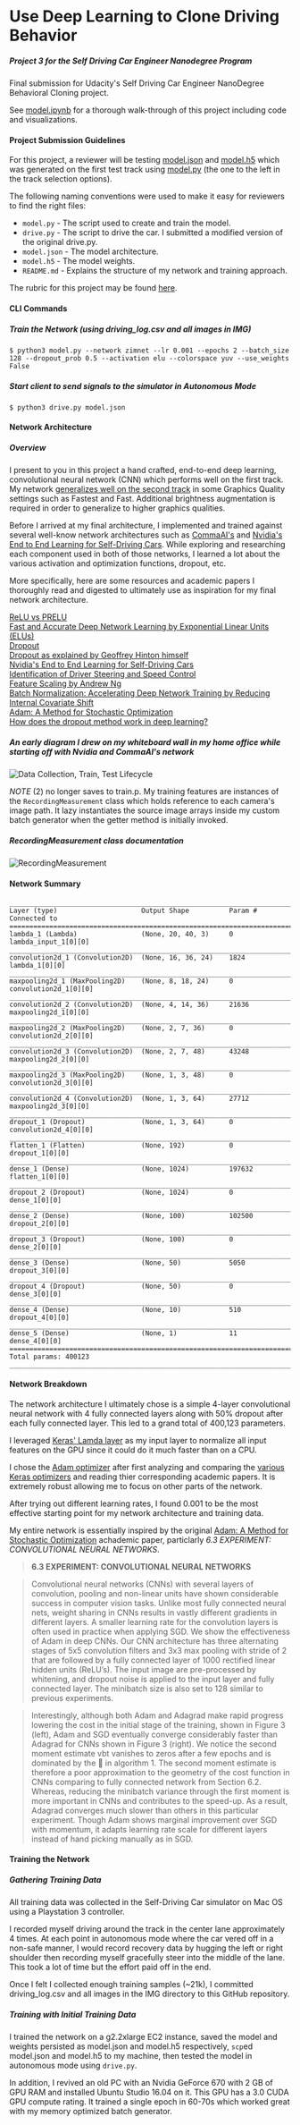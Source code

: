 # Use Deep Learning to Clone Driving Behavior
##### Project 3 for the Self Driving Car Engineer Nanodegree Program

Final submission for Udacity's Self Driving Car Engineer NanoDegree Behavioral Cloning project.

See [model.ipynb](model.ipynb) for a thorough walk-through of this project including code and visualizations.

#### Project Submission Guidelines

For this project, a reviewer will be testing [model.json](model.json) and [model.h5](model.h5) which was generated on the first test track using [model.py](model.py) (the one to the left in the track selection options).

The following naming conventions were used to make it easy for reviewers to find the right files:

* `model.py` - The script used to create and train the model.
* `drive.py` - The script to drive the car. I submitted a modified version of the original drive.py.
* `model.json` - The model architecture.
* `model.h5` - The model weights.
* `README.md` - Explains the structure of my network and training approach.

The rubric for this project may be found [here](https://review.udacity.com/#!/rubrics/432/view).

#### CLI Commands
##### Train the Network (using driving_log.csv and all images in IMG)

`$ python3 model.py --network zimnet --lr 0.001 --epochs 2 --batch_size 128 --dropout_prob 0.5 --activation elu --colorspace yuv --use_weights False`

##### Start client to send signals to the simulator in Autonomous Mode

`$ python3 drive.py model.json`


#### Network Architecture

##### Overview

I present to you in this project a hand crafted, end-to-end deep learning, convolutional neural network (CNN) which performs well on the first track. My network [generalizes well on the second track](https://www.youtube.com/watch?v=Srzk2NvhMqM) in some Graphics Quality settings such as Fastest and Fast. Additional brightness augmentation is required in order to generalize to higher graphics qualities.

Before I arrived at my final architecture, I implemented and trained against several well-know network architectures such as [CommaAI's](https://github.com/commaai/research/blob/master/train_steering_model.py) and [Nvidia's End to End Learning for Self-Driving Cars](http://images.nvidia.com/content/tegra/automotive/images/2016/solutions/pdf/end-to-end-dl-using-px.pdf). While exploring and researching each component used in both of those networks, I learned a lot about the various activation and optimization functions, dropout, etc.

More specifically, here are some resources and academic papers I thoroughly read and digested to ultimately use as inspiration for my final network architecture.

[ReLU vs PRELU](https://arxiv.org/pdf/1502.01852v1.pdf)  
[Fast and Accurate Deep Network Learning by Exponential Linear Units (ELUs)](https://arxiv.org/abs/1511.07289)  
[Dropout](http://www.cs.toronto.edu/~rsalakhu/papers/srivastava14a.pdf)  
[Dropout as explained by Geoffrey Hinton himself](https://www.youtube.com/watch?v=vAVOY8frLlQ)  
[Nvidia's End to End Learning for Self-Driving Cars](http://images.nvidia.com/content/tegra/automotive/images/2016/solutions/pdf/end-to-end-dl-using-px.pdf)  
[Identification of Driver Steering and Speed Control](http://www2.eng.cam.ac.uk/~djc13/vehicledynamics/downloads/Odhams_PhDthesis_Sep06.pdf)  
[Feature Scaling by Andrew Ng](https://youtu.be/aJmorz9gD4g)  
[Batch Normalization: Accelerating Deep Network Training by Reducing Internal Covariate Shift](https://arxiv.org/abs/1502.03167)  
[Adam: A Method for Stochastic Optimization](https://arxiv.org/abs/1412.6980v8)  
[How does the dropout method work in deep learning?](https://www.quora.com/How-does-the-dropout-method-work-in-deep-learning)  

##### An early diagram I drew on my whiteboard wall in my home office while starting off with Nvidia and CommaAI's network

![Data Collection, Train, Test Lifecycle](docs/images/data_collect_train_test_lifecycle.jpg)

_NOTE_ (2) no longer saves to train.p. My training features are instances of the `RecordingMeasurement` class which holds reference to each camera's image path. It lazy instantiates the source image arrays inside my custom batch generator when the getter method is initially invoked.

##### RecordingMeasurement class documentation

![RecordingMeasurement](docs/architecture/recording_measurement_class.png)


#### Network Summary

```
____________________________________________________________________________________________________
Layer (type)                     Output Shape          Param #     Connected to                     
====================================================================================================
lambda_1 (Lambda)                (None, 20, 40, 3)     0           lambda_input_1[0][0]             
____________________________________________________________________________________________________
convolution2d_1 (Convolution2D)  (None, 16, 36, 24)    1824        lambda_1[0][0]                   
____________________________________________________________________________________________________
maxpooling2d_1 (MaxPooling2D)    (None, 8, 18, 24)     0           convolution2d_1[0][0]            
____________________________________________________________________________________________________
convolution2d_2 (Convolution2D)  (None, 4, 14, 36)     21636       maxpooling2d_1[0][0]             
____________________________________________________________________________________________________
maxpooling2d_2 (MaxPooling2D)    (None, 2, 7, 36)      0           convolution2d_2[0][0]            
____________________________________________________________________________________________________
convolution2d_3 (Convolution2D)  (None, 2, 7, 48)      43248       maxpooling2d_2[0][0]             
____________________________________________________________________________________________________
maxpooling2d_3 (MaxPooling2D)    (None, 1, 3, 48)      0           convolution2d_3[0][0]            
____________________________________________________________________________________________________
convolution2d_4 (Convolution2D)  (None, 1, 3, 64)      27712       maxpooling2d_3[0][0]             
____________________________________________________________________________________________________
dropout_1 (Dropout)              (None, 1, 3, 64)      0           convolution2d_4[0][0]            
____________________________________________________________________________________________________
flatten_1 (Flatten)              (None, 192)           0           dropout_1[0][0]                  
____________________________________________________________________________________________________
dense_1 (Dense)                  (None, 1024)          197632      flatten_1[0][0]                  
____________________________________________________________________________________________________
dropout_2 (Dropout)              (None, 1024)          0           dense_1[0][0]                    
____________________________________________________________________________________________________
dense_2 (Dense)                  (None, 100)           102500      dropout_2[0][0]                  
____________________________________________________________________________________________________
dropout_3 (Dropout)              (None, 100)           0           dense_2[0][0]                    
____________________________________________________________________________________________________
dense_3 (Dense)                  (None, 50)            5050        dropout_3[0][0]                  
____________________________________________________________________________________________________
dropout_4 (Dropout)              (None, 50)            0           dense_3[0][0]                    
____________________________________________________________________________________________________
dense_4 (Dense)                  (None, 10)            510         dropout_4[0][0]                  
____________________________________________________________________________________________________
dense_5 (Dense)                  (None, 1)             11          dense_4[0][0]                    
====================================================================================================
Total params: 400123
____________________________________________________________________________________________________
```

#### Network Breakdown

The network architecture I ultimately chose is a simple 4-layer convolutional neural network with 4 fully connected layers along with 50% dropout after each fully connected layer. This led to a grand total of 400,123 parameters.

I leveraged [Keras' Lamda layer](https://keras.io/layers/core/#lambda) as my input layer to normalize all input features on the GPU since it could do it much faster than on a CPU.

I chose the [Adam optimizer](https://keras.io/optimizers/#adam) after first analyzing and comparing the [various Keras optimizers](https://keras.io/optimizers/) and reading thier corresponding academic papers. It is extremely robust allowing me to focus on other parts of the network.

After trying out different learning rates, I found 0.001 to be the most effective starting point for my network architecture and training data.

My entire network is essentially inspired by the original [Adam: A Method for Stochastic Optimization](https://arxiv.org/abs/1412.6980v8) achademic paper, particlarly _6.3 EXPERIMENT: CONVOLUTIONAL NEURAL NETWORKS_.

> **6.3 EXPERIMENT: CONVOLUTIONAL NEURAL NETWORKS**

> Convolutional neural networks (CNNs) with several layers of convolution, pooling and non-linear
units have shown considerable success in computer vision tasks. Unlike most fully connected neural
nets, weight sharing in CNNs results in vastly different gradients in different layers. A smaller
learning rate for the convolution layers is often used in practice when applying SGD. We show the
effectiveness of Adam in deep CNNs. Our CNN architecture has three alternating stages of 5x5
convolution filters and 3x3 max pooling with stride of 2 that are followed by a fully connected layer
of 1000 rectified linear hidden units (ReLU’s). The input image are pre-processed by whitening, and dropout noise is applied to the input layer and fully connected layer. The minibatch size is also set
to 128 similar to previous experiments.

> Interestingly, although both Adam and Adagrad make rapid progress lowering the cost in the initial
stage of the training, shown in Figure 3 (left), Adam and SGD eventually converge considerably
faster than Adagrad for CNNs shown in Figure 3 (right). We notice the second moment estimate vbt
vanishes to zeros after a few epochs and is dominated by the  in algorithm 1. The second moment
estimate is therefore a poor approximation to the geometry of the cost function in CNNs comparing
to fully connected network from Section 6.2. Whereas, reducing the minibatch variance through
the first moment is more important in CNNs and contributes to the speed-up. As a result, Adagrad
converges much slower than others in this particular experiment. Though Adam shows marginal
improvement over SGD with momentum, it adapts learning rate scale for different layers instead of
hand picking manually as in SGD.


#### Training the Network

##### Gathering Training Data

All training data was collected in the Self-Driving Car simulator on Mac OS using a Playstation 3 controller. 

I recorded myself driving around the track in the center lane approximately 4 times. At each point in autonomous mode where the car vered off in a non-safe manner, I would record recovery data by hugging the left or right shoulder then recording myself gracefully steer into the middle of the lane. This took a lot of time but the effort paid off in the end.

Once I felt I collected enough training samples (~21k), I committed driving_log.csv and all images in the IMG directory to this GitHub repository.

##### Training with Initial Training Data

I trained the network on a g2.2xlarge EC2 instance, saved the model and weights persisted as model.json and model.h5 respectively, `scp`ed model.json and model.h5 to my machine, then tested the model in autonomous mode using `drive.py`.

In addition, I revived an old PC with an Nvidia GeForce 670 with 2 GB of GPU RAM and installed Ubuntu Studio 16.04 on it. This GPU has a 3.0 CUDA GPU compute rating. It trained a single epoch in 60-70s which worked great with my memory optimized batch generator.
